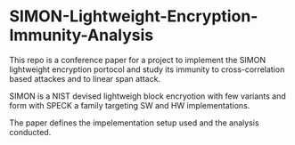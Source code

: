 # SIMON-Lightweight-Encryption-Immunity-Analysis

This repo is a conference paper for a project to implement the SIMON lightweight encryption portocol and study 
its immunity to cross-correlation based attackes and to linear span attack.

SIMON is a NIST devised lightweigh block encryotion with few variants and form with SPECK a family 
targeting SW and HW implementations.

The paper defines the impelementation setup used and the analysis conducted.
